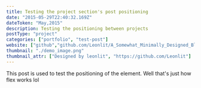 ```yaml
---
title: Testing the project section's post positioning
date: "2015-05-29T22:40:32.169Z"
dateToken: "May,2015"
description: Testing the positioning between projects
postType: "project"
categories: ["portfolio", "test-post"]
website: ["github","github.com/Leonlit/A_Somewhat_Minimally_Designed_Blog"]
thumbnail: "./demo_image.png"
thumbnail_attr: ["Designed by leonlit", "https://github.com/Leonlit"]
---
```


This post is used to test the positioning of the element. Well that's just how flex works lol